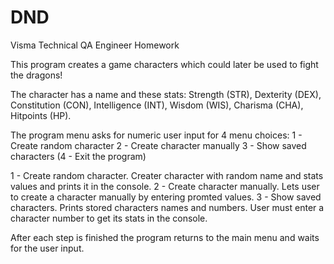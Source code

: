 # DND
Visma Technical QA Engineer Homework

This program creates a game characters which could later be used to fight the dragons!

The character has a name and these stats:
Strength (STR), 
Dexterity (DEX), 
Constitution (CON), 
Intelligence (INT), 
Wisdom (WIS), 
Charisma (CHA), 
Hitpoints (HP).

The program menu asks for numeric user input for 4 menu choices:
1 - Create random character
2 - Create character manually
3 - Show saved characters
(4 - Exit the program)

1 - Create random character. Creater character with random name and stats values and prints it in the console.
2 - Create character manually. Lets user to create a character manually by entering promted values.
3 - Show saved characters. Prints stored characters names and numbers. User must enter a character number to get its stats in the console.

After each step is finished the program returns to the main menu and waits for the user input.


